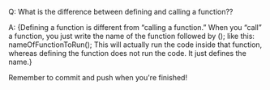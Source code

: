 Q: What is the difference between defining and calling a function??

A: {Defining a function is different from “calling a function.” When you “call” a function, you just write the name of the function followed by (); like this: nameOfFunctionToRun(); This will actually run the code inside that function, whereas defining the function does not run the code. It just defines the name.}


Remember to commit and push when you're finished!